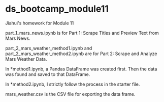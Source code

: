 # ds_bootcamp_module11
Jiahui's homework for Module 11

part_1_mars_news.ipynb is for Part 1: Scrape Titles and Preview Text from Mars News.

part_2_mars_weather_method1.ipynb and part_2_mars_weather_method2.ipynb are for Part 2: Scrape and Analyze Mars Weather Data.

In *method1.ipynb, a Pandas DataFrame was created first. Then the data was found and saved to that DataFrame.

In *method2.ipynb, I strictly follow the process in the starter file.

mars_weather.csv is the CSV file for exporting the data frame.
